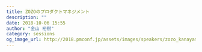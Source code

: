 ```yaml
---
title: ZOZOのプロダクトマネジメント
description: ""
date: 2018-10-06 15:55
author: "金山 裕樹"
category: sessions
og_image_url: http://2018.pmconf.jp/assets/images/speakers/zozo_kanayama.jpg
---
```

